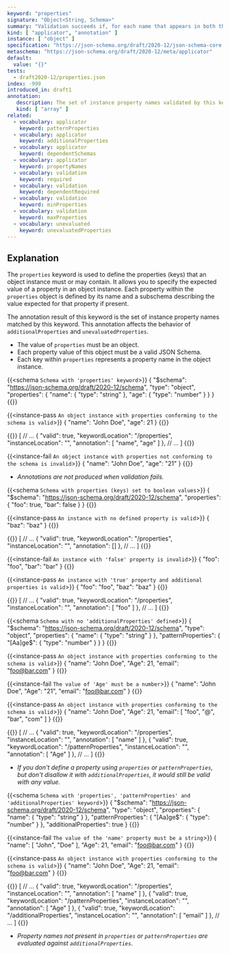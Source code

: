 ```yaml
---
keyword: "properties"
signature: "Object<String, Schema>"
summary: "Validation succeeds if, for each name that appears in both the instance and as a name within this keyword's value, the child instance for that name successfully validates against the corresponding schema."
kind: [ "applicator", "annotation" ]
instance: [ "object" ]
specification: "https://json-schema.org/draft/2020-12/json-schema-core.html#section-10.3.2.1"
metaschema: "https://json-schema.org/draft/2020-12/meta/applicator"
default:
  value: "{}"
tests:
  - draft2020-12/properties.json
index: -999
introduced_in: draft1
annotation:
   description: The set of instance property names validated by this keyword's subschema
   kind: [ "array" ]
related:
  - vocabulary: applicator
    keyword: patternProperties
  - vocabulary: applicator
    keyword: additionalProperties
  - vocabulary: applicator
    keyword: dependentSchemas
  - vocabulary: applicator
    keyword: propertyNames
  - vocabulary: validation
    keyword: required
  - vocabulary: validation
    keyword: dependentRequired
  - vocabulary: validation
    keyword: minProperties
  - vocabulary: validation
    keyword: maxProperties
  - vocabulary: unevaluated
    keyword: unevaluatedProperties
---
```


## Explanation

The `properties` keyword is used to define the properties (keys) that an object instance must or may contain. It allows you to specify the expected value of a property in an object instance. Each property within the `properties` object is defined by its name and a subschema describing the value expected for that property if present.

The annotation result of this keyword is the set of instance property names matched by this keyword. This annotation affects the behavior of `additionalProperties` and `unevaluatedProperties`.

* The value of `properties` must be an object.
* Each property value of this object must be a valid JSON Schema.
* Each key within `properties` represents a property name in the object instance.

{{<schema `Schema with 'properties' keyword`>}}
{
  "$schema": "https://json-schema.org/draft/2020-12/schema",
  "type": "object",
  "properties": {
    "name": { "type": "string" },
    "age": { "type": "number" }
  }
}
{{</schema>}}

{{<instance-pass `An object instance with properties conforming to the schema is valid`>}}
{ "name": "John Doe", "age": 21 }
{{</instance-pass>}}

{{<instance-annotation>}}
[
  // ...
  {
    "valid": true,
    "keywordLocation": "/properties",
    "instanceLocation": "",
    "annotation": [ "name", "age" ]
  },
  // ...
]
{{</instance-annotation>}}

{{<instance-fail `An object instance with properties not conforming to the schema is invalid`>}}
{ "name": "John Doe", "age": "21" }
{{</instance-fail>}}
* _Annotations are not produced when validation fails._

{{<schema `Schema with properties (keys) set to boolean values`>}}
{
  "$schema": "https://json-schema.org/draft/2020-12/schema",
  "properties": {
    "foo": true,
    "bar": false
  }
}
{{</schema>}}

{{<instance-pass `An instance with no defined property is valid`>}}
{ "baz": "baz" }
{{</instance-pass>}}

{{<instance-annotation>}}
[
  // ...
  {
    "valid": true,
    "keywordLocation": "/properties",
    "instanceLocation": "",
    "annotation": []
  },
// ...
]
{{</instance-annotation>}}

{{<instance-fail `An instance with 'false' property is invalid`>}}
{ "foo": "foo", "bar": "bar" }
{{</instance-fail>}}

{{<instance-pass `An instance with 'true' property and additional properties is valid`>}}
{ "foo": "foo", "baz": "baz" }
{{</instance-pass>}}

{{<instance-annotation>}}
[
  // ...
  {
    "valid": true,
    "keywordLocation": "/properties",
    "instanceLocation": "",
    "annotation": [ "foo" ]
  },
  // ...
]
{{</instance-annotation>}}

{{<schema `Schema with no 'additionalProperties' defined`>}}
{
  "$schema": "https://json-schema.org/draft/2020-12/schema",
  "type": "object",
  "properties": {
    "name": { "type": "string" }
  },
  "patternProperties": {
    "[Aa]ge$": { "type": "number" }
  }
}
{{</schema>}}

{{<instance-pass `An object instance with properties conforming to the schema is valid`>}}
{
  "name": "John Doe",
  "Age": 21,
  "email": "foo@bar.com"
}
{{</instance-pass>}}

{{<instance-fail `The value of 'Age' must be a number`>}}
{
  "name": "John Doe",
  "Age": "21",
  "email": "foo@bar.com"
}
{{</instance-fail>}}

{{<instance-pass `An object instance with properties conforming to the schema is valid`>}}
{
  "name": "John Doe",
  "Age": 21,
  "email": [ "foo", "@", "bar", "com" ]
}
{{</instance-pass>}}

{{<instance-annotation>}}
[
  // ...
  {
    "valid": true,
    "keywordLocation": "/properties",
    "instanceLocation": "",
    "annotation": [ "name" ]
  },
  {
    "valid": true,
    "keywordLocation": "/patternProperties",
    "instanceLocation": "",
    "annotation": [ "Age" ]
  },
  // ...
]
{{</instance-annotation>}}

* _If you don't define a property using `properties` or `patternProperties`, but don't disallow it with `additionalProperties`, it would still be valid with any value._

{{<schema `Schema with 'properties', 'patternProperties' and 'additionalProperties' keyword`>}}
{
  "$schema": "https://json-schema.org/draft/2020-12/schema",
  "type": "object",
  "properties": {
    "name": { "type": "string" }
  },
  "patternProperties": {
    "[Aa]ge$": { "type": "number" }
  },
  "additionalProperties": true
}
{{</schema>}}

{{<instance-fail `The value of the 'name' property must be a string`>}}
{
  "name": [ "John", "Doe" ],
  "Age": 21,
  "email": "foo@bar.com"
}
{{</instance-fail>}}

{{<instance-pass `An object instance with properties conforming to the schema is valid`>}}
{
  "name": "John Doe",
  "Age": 21,
  "email": "foo@bar.com"
}
{{</instance-pass>}}

{{<instance-annotation>}}
[
  // ...
  {
    "valid": true,
    "keywordLocation": "/properties",
    "instanceLocation": "",
    "annotation": [ "name" ]
  },
  {
    "valid": true,
    "keywordLocation": "/patternProperties",
    "instanceLocation": "",
    "annotation": [ "Age" ]
  },
  {
    "valid": true,
    "keywordLocation": "/additionalProperties",
    "instanceLocation": "",
    "annotation": [ "email" ]
  },
  // ...
]
{{</instance-annotation>}}
* _Property names not present in `properties` or `patternProperties` are evaluated against `additionalProperties`._
